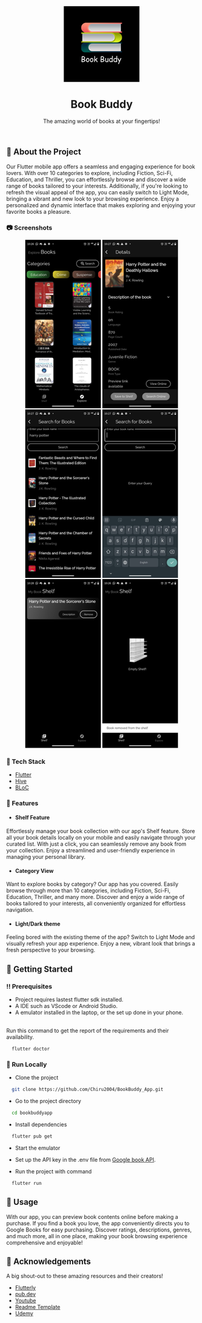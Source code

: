 <!--
Hey, thanks for using the awesome-readme-template template.  
If you have any enhancements, then fork this project and create a pull request 
or just open an issue with the label "enhancement".

Don't forget to give this project a star for additional support ;)
Maybe you can mention me or this repo in the acknowledgements too
-->
<div align="center">

  <img src="bookbuddyapp/assets/applogo.jpg" alt="logo" width="200" height="auto" />
  <h1>Book Buddy</h1>
  
  <p>
    The amazing world of books at your fingertips!
  </p>
  
  
<!-- Badges -->
   
</div>

<br />

  

<!-- About the Project -->
## :star2: About the Project
Our Flutter mobile app offers a seamless and engaging experience for book lovers. With over 10 categories to explore, including Fiction, Sci-Fi, Education, and Thriller, you can effortlessly browse and discover a wide range of books tailored to your interests. Additionally, if you're looking to refresh the visual appeal of the app, you can easily switch to Light Mode, bringing a vibrant and new look to your browsing experience. Enjoy a personalized and dynamic interface that makes exploring and enjoying your favorite books a pleasure.

<!-- Screenshots -->
### :camera: Screenshots

<div align="center"> 
 <div>
   <img src="assets/books.jpg" alt="logo" width="200" height="auto" />
<img src="assets/details.jpg" alt="logo" width="200" height="auto" />
<img src="assets/query.jpg" alt="logo" width="200" height="auto" />
<img src="assets/search.jpg" alt="logo" width="200" height="auto" />
<img src="assets/fshelf.jpg" alt="logo" width="200" height="auto" />
<img src="assets/shelf.jpg" alt="logo" width="200" height="auto" />
 </div>
</div>


<!-- TechStack -->
### :space_invader: Tech Stack


  <ul>
    <li><a href="https://flutter.dev/">Flutter</a></li>
    <li><a href="https://pub.dev/packages/hive_flutter/">Hive</a></li>
    <li><a href="https://pub.dev/packages/flutter_bloc">BLoC</a></li>
  </ul>





<!-- Features -->
### :dart: Features

- <h4> Shelf Feature </h4>
Effortlessly manage your book collection with our app's Shelf feature. Store all your book details locally on your mobile and easily navigate through your curated list. With just a click, you can seamlessly remove any book from your collection. Enjoy a streamlined and user-friendly experience in managing your personal library.
- <h4>Category View</h4>
Want to explore books by category? Our app has you covered. Easily browse through more than 10 categories, including Fiction, Sci-Fi, Education, Thriller, and many more. Discover and enjoy a wide range of books tailored to your interests, all conveniently organized for effortless navigation.
- <h4>Light/Dark theme</h4>
Feeling bored with the existing theme of the app? Switch to Light Mode and visually refresh your app experience. Enjoy a new, vibrant look that brings a fresh perspective to your browsing.

<!-- Getting Started -->
## 	:toolbox: Getting Started

<!-- Prerequisites -->
### :bangbang: Prerequisites

- Project requires lastest flutter sdk installed.<br>
- A IDE such as VScode or Android Studio. <br>
- A emulator installed in the laptop, or the set up done in your phone. <br>
<br>
Run this command to get the report of the requirements and their availability.
<br>

```bash
  flutter doctor
```

<!-- Run Locally -->
### :running: Run Locally

- Clone the project

```bash
  git clone https://github.com/Chiru2004/BookBuddy_App.git
```

- Go to the project directory

```bash
  cd bookbuddyapp
```

- Install dependencies

```bash
  flutter pub get
```

- Start the emulator 

- Set up the API key in the .env file from <a href="https://developers.google.com/books">Google book API</a>.

- Run the project with command
```bash
  flutter run
```

<!-- Usage -->
## :eyes: Usage

With our app, you can preview book contents online before making a purchase. If you find a book you love, the app conveniently directs you to Google Books for easy purchasing. Discover ratings, descriptions, genres, and much more, all in one place, making your book browsing experience comprehensive and enjoyable!


<!-- Acknowledgments -->
## :gem: Acknowledgements

A big shout-out to these amazing resources and their creators!

 - [Flutterly](https://www.youtube.com/watch?v=w6XWjpBK4W8&list=PLptHs0ZDJKt_T-oNj_6Q98v-tBnVf-S_o)
 - [pub.dev](https://pub.dev/)
 - [Youtube](https://www.youtube.com/watch?v=FB9GpmL0Qe0&t=199s&pp=ygUlc3RvcmUgdG9kbyBsaXN0IHVzaW5nIGhpdmUgaW4gZmx1dHRlcg%3D%3D)
 - [Readme Template](https://github.com/Louis3797/awesome-readme-template/blob/main/README.md)
 - [Udemy](https://www.udemy.com/course/learn-flutter-dart-to-build-ios-android-apps/)
